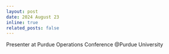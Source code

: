 ```yaml
---
layout: post
date: 2024 August 23
inline: true
related_posts: false
---
```


Presenter at Purdue Operations Conference @Purdue University